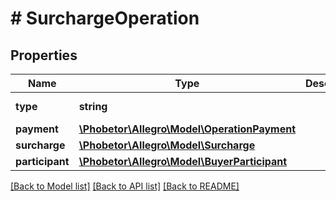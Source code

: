 # # SurchargeOperation

## Properties

Name | Type | Description | Notes
------------ | ------------- | ------------- | -------------
**type** | **string** |  | [default to 'SURCHARGE']
**payment** | [**\Phobetor\Allegro\Model\OperationPayment**](OperationPayment.md) |  |
**surcharge** | [**\Phobetor\Allegro\Model\Surcharge**](Surcharge.md) |  |
**participant** | [**\Phobetor\Allegro\Model\BuyerParticipant**](BuyerParticipant.md) |  |

[[Back to Model list]](../../README.md#models) [[Back to API list]](../../README.md#endpoints) [[Back to README]](../../README.md)
